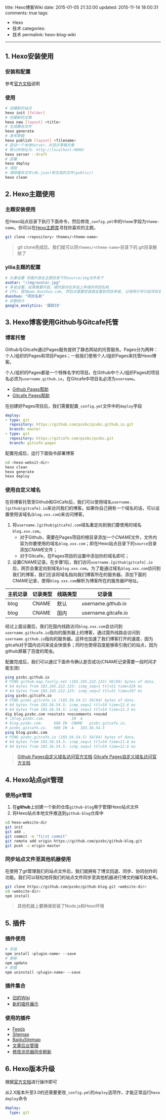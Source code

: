 title: Hexo博客Wiki
date: 2015-01-05 21:32:00
updated: 2015-11-14 18:00:31
comments: true
tags:
  - Hexo
  - 技术
categories:
  - 技术
permalink: hexo-blog-wiki
---

## 1. Hexo安装使用
### 安装和配置
参考[官方文档](https://hexo.io/docs/index.html)说明
### 使用
```bash
# 创建新的站点
hexo init [folder]
# 创建新的文章
hexo new [layout] <title>
# 生成静态文件
hexo generate
# 发布草稿
hexo publish [layout] <filename>
# 启动一个本地Server，并显示草稿文章
# 默认的地址为: http://localhost:4000/
hexo server --draft
# 部署
hexo deploy
# 清除
# 清除缓存文件(db.json)和生成的文件(public/)
hexo clean
```
<!-- more -->

## 2. Hexo主题使用
### 主题安装使用
在Hexo站点目录下执行下面命令，然后修改`_config.yml`中的`theme`字段为`theme-name`。你可以在[Hexo主题库](https://github.com/hexojs/hexo/wiki/Themes)寻找你喜欢的主题。
```bash
git clone <repository> themes/<theme-name>
```
> git clone完成后，我们就可以将`themes/<theme-name>`目录下的.git目录删除了

### yilia主题的配置
``` yml
# 头像设置 将图片放在主题目录下的source/img文件夹下
avatar: "/img/avatar.jpg"
# 多说设置，如果需要开启，填的是你在多说上申请的项目名称. 
# (PS: 登陆www.duoshuo.com, 然后点我要安装就会看到项目申请, 记得用引号引起项目名称)
duoshuo: "项目名称"
# 谷歌统计
google_analytics: '跟踪ID'
```

## 3. Hexo博客使用Github与Gitcafe托管
### 博客托管
Github与Gitcafe通过Pages服务提供了静态网站的托管服务。Pages分为两种：个人/组织的Pages和项目Pages；一般我们使用个人/组织Pages来托管Hexo博客。

个人/组织的Pages都是一个特殊名字的项目。在Github中个人/组织Pages的项目名必须为`username.github.io`，在Gitcafe中项目名必须为`username`。

* [Github Pages帮助](https://help.github.com/categories/github-pages-basics/)
* [Gitcafe Pages帮助](https://gitcafe.com/GitCafe/Help/wiki/Pages-%E7%9B%B8%E5%85%B3%E5%B8%AE%E5%8A%A9)

在创建好Pages项目后，我们需要配置`_config.yml`文件中的`deploy`字段
``` yml
deploy:
- type: git
  repository: https://github.com/pzxbc/pzxbc.github.io.git
  branch: master
- type: git
  repository: https://gitcafe.com/pzxbc/pzxbc.git
  branch: gitcafe-pages
```

配置完成后，运行下面指令部署博客
```bash
cd <hexo-websit-dir>
hexo clean
hexo generate
hexo deploy
```

### 使用自定义域名
在将博客托管至Github和GitCafe后，我们可以使用域名`username.[github|gitcafe].io`来访问我们的博客。如果你自己拥有一个域名的话，可以设置使用该域名(`blog.xxx.com`)来访问博客。

1. 将`username.[github|gitcafe].com`域名重定向到我们要使用的域名`blog.xxx.com`。
    * 对于Github，需要在Pages项目的根目录添加一个*CNAME*文件，文件内容为你要使用的域名`blog.xxx.com`；即在Hexo站点目录下的`source`目录添加*CNAME*文件；
    * 对于Gitcafe，在Pages项目的设置中添加你的域名即可；
2. 设置CNAME记录。在步骤1后，我们访问`username.[github|gitcafe].io`后，网页会重定向到域名`blog.xxx.com`。为了能通过域名`blog.xxx.com`访问到我们的博客，我们应该将域名指向我们博客所在的服务器。添加下面的CNAME记录，使得`blog.xxx.com`解析为博客所在的服务器IP地址。

主机记录 | 记录类型 | 线路类型 | 记录值
---------|----------|----------|--------
blog | CNAME | 默认 | username.github.io
blog | CNAME | 国内 | username.gitcafe.io

经过上面设置后，我们在国内线路访问`blog.xxx.com`会访问到`username.githcafe.io`指向的服务器上的博客，通过国外线路会访问到`username.github.io`指向的服务器。这样也加速了我们博客打开的速度，因为gitcafe对于国内访问来说会快很多；同时也使得百度能够索引我们的站点，因为github屏蔽了百度的爬虫。

配置完成后，我们可以通过下面命令确认是否成功(CNAME记录需要一段时间才能生效)
```bash
ping pzxbc.github.io
# PING github.map.fastly.net (103.245.222.133) 56(84) bytes of data.
# 64 bytes from 103.245.222.133: icmp_seq=1 ttl=51 time=326 ms
# 64 bytes from 103.245.222.133: icmp_seq=2 ttl=51 time=297 ms
ping pzxbc.gitcafe.io
# PING pzxbc.gitcafe.io (103.56.54.5) 56(84) bytes of data.
# 64 bytes from 103.56.54.5: icmp_seq=1 ttl=54 time=12.6 ms
# 64 bytes from 103.56.54.5: icmp_seq=2 ttl=54 time=12.3 ms
dig blog.pzxbc.com +nostats +nocomments +nocmd
# ;blog.pzxbc.com.            IN  A
# blog.pzxbc.com.     600 IN  CNAME   pzxbc.gitcafe.io.
# pzxbc.gitcafe.io.   600 IN  A   103.56.54.5
ping blog.pzxbc.com
# PING pzxbc.gitcafe.io (103.56.54.5) 56(84) bytes of data.
# 64 bytes from 103.56.54.5: icmp_seq=1 ttl=54 time=11.8 ms
# 64 bytes from 103.56.54.5: icmp_seq=2 ttl=54 time=12.6 ms
```

> [Github Pages自定义域名访问官方文档](https://help.github.com/articles/setting-up-a-custom-domain-with-github-pages/)
> [Gitcafe Pages自定义域名访问官方文档](https://gitcafe.com/GitCafe/Help/wiki/Pages-%E7%9B%B8%E5%85%B3%E5%B8%AE%E5%8A%A9)

## 4. Hexo站点git管理
### 使用git管理
1. 在**github**上创建一个新的仓库`github-blog`用于管理Hexo站点文件
2. 将Hexo站点本地文件推送到`github-blog`仓库中
```bash
cd hexo-website-dir
git init
git add .
git commit -m "first commit"
git remote add origin https://github.com/pzxbc/github-blog.git
git push -u origin master
```
### 同步站点文件至其他机器使用
在使用了git管理我们的站点文件后，我们就拥有了博文回退、同步、协同创作的功能。我们可以轻松地将我们的站点文件同步至其他机器进行博文的编写和发布。
```bash
git clone https://github.com/pzxbc/github-blog.git <website-dir>
cd <website-dir>
npm install
```
> 其他机器上要确保安装了Node.js和Hexo环境

## 5. 插件
### 插件使用
```bash
# 安装
npm install <plugin-name> --save
# 更新
npm update
# 卸载
npm uninstall <plugin-name> --save
```

### 插件集合
* [旧的Wiki](https://github.com/hexojs/hexo/wiki/Plugins)
* [新的插件展示](https://hexo.io/plugins/)

### 使用的插件
* [Feeds](https://github.com/hexojs/hexo-generator-feed)
* [Sitemap](https://github.com/hexojs/hexo-generator-sitemap)
* [BaiduSitemap](https://github.com/coneycode/hexo-generator-baidu-sitemap)
* [文章后台管理](https://github.com/jaredly/hexo-admin)
* [修改浏览器同步刷新](https://github.com/hexojs/hexo-browsersync)

## 6. Hexo版本升级
根据[官方文档](https://github.com/hexojs/hexo/wiki/Migrating-from-2.x-to-3.0)进行操作即可

从2.X版本升至3.0的还需要更改`_config.yml`的`deploy`选项作，才能正常运行`hexo deploy`命令
``` yml
deploy:
  type: git
```

